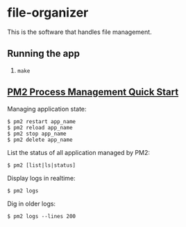 # file-organizer

This is the software that handles file management.

## Running the app

1. `make`

## [PM2 Process Management Quick Start](https://pm2.keymetrics.io/docs/usage/quick-start/)

Managing application state:
```
$ pm2 restart app_name
$ pm2 reload app_name
$ pm2 stop app_name
$ pm2 delete app_name
```

List the status of all application managed by PM2:
```
$ pm2 [list|ls|status]
```

Display logs in realtime:
```
$ pm2 logs
```

Dig in older logs:
```
$ pm2 logs --lines 200
```
